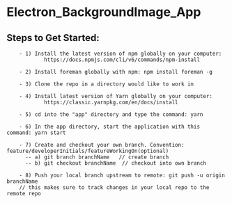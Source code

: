 # Electron_BackgroundImage_App

## Steps to Get Started:
        - 1) Install the latest version of npm globally on your computer: 
                https://docs.npmjs.com/cli/v6/commands/npm-install
                
        - 2) Install foreman globally with npm: npm install foreman -g

        - 3) Clone the repo in a directory would like to work in

        - 4) Install latest version of Yarn globally on your computer: 
                https://classic.yarnpkg.com/en/docs/install

        - 5) cd into the "app" directory and type the command: yarn
        
        - 6) In the app directory, start the application with this command: yarn start
        
        - 7) Create and checkout your own branch. Convention: feature/developerInitials/featureWorkingOn(optional)
          -- a) git branch branchName   // create branch
          -- b) git checkout branchName  // checkout into own branch
        
        - 8) Push your local branch upstream to remote: git push -u origin branchName
        // this makes sure to track changes in your local repo to the remote repo

